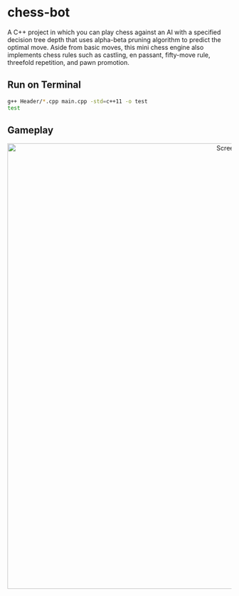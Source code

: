 # chess-bot

A C++ project in which you can play chess against an AI with a specified decision tree depth that uses alpha-beta pruning algorithm to predict the optimal move. Aside from basic moves, this mini chess engine also implements chess rules such as castling, en passant, fifty-move rule, threefold repetition, and pawn promotion.



## Run on Terminal

```sh
g++ Header/*.cpp main.cpp -std=c++11 -o test
test
```



## Gameplay

<p align="center">
    <img alt="Screenshot" src="https://github.com/arasgungore/chess-bot/blob/main/Gameplay/bot_vs_bot.gif" width="1000">
</p>



